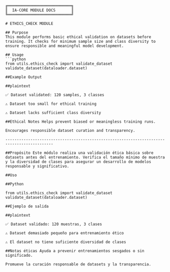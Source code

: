 ```plaintext
╔════════════════════════════╗
║  IA-CORE MODULE DOCS       ║
╚════════════════════════════╝

# ETHICS_CHECK MODULE

## Purpose
This module performs basic ethical validation on datasets before training. It checks for minimum sample size and class diversity to ensure responsible and meaningful model development.

## Usage
```python
from utils.ethics_check import validate_dataset
validate_dataset(dataloader.dataset)

##Example Output

##plaintext

✅ Dataset validated: 120 samples, 3 classes

⚠️ Dataset too small for ethical training

⚠️ Dataset lacks sufficient class diversity

##Ethical Notes Helps prevent biased or meaningless training runs.

Encourages responsible dataset curation and transparency.

-------------------------------------------------------------------------------------------

##Propósito Este módulo realiza una validación ética básica sobre datasets antes del entrenamiento. Verifica el tamaño mínimo de muestra y la diversidad de clases para asegurar un desarrollo de modelos responsable y significativo.

##Uso

##Python

from utils.ethics_check import validate_dataset
validate_dataset(dataloader.dataset)

##Ejemplo de salida

##plaintext

✅ Dataset validado: 120 muestras, 3 clases

⚠️ Dataset demasiado pequeño para entrenamiento ético

⚠️ El dataset no tiene suficiente diversidad de clases

##Notas éticas Ayuda a prevenir entrenamientos sesgados o sin significado.

Promueve la curación responsable de datasets y la transparencia.